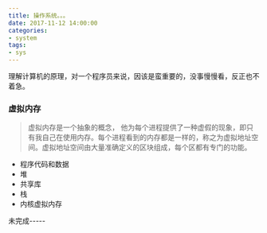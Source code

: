 ```yaml
---
title: 操作系统。。。
date: 2017-11-12 14:00:00
categories:
- system
tags:
- sys
---
```




理解计算机的原理，对一个程序员来说，因该是蛮重要的，没事慢慢看，反正也不着急。

<!-- more -->

###  虚拟内存

> 虚拟内存是一个抽象的概念， 他为每个进程提供了一种虚假的现象，即只有我自己在使用内存。每个进程看到的内存都是一样的，称之为虚拟地址空间。虚拟地址空间由大量准确定义的区块组成，每个区都有专门的功能。

- 程序代码和数据
- 堆
- 共享库
- 栈
- 内核虚拟内存

未完成-----